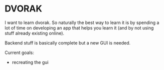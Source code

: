 # DVORAK
I want to learn dvorak. 
So naturally the best way to learn it is by spending a lot of time on developing an app that helps you learn it (and by not using stuff already existing online). 

Backend stuff is basically complete but a new GUI is needed.

Current goals:
- recreating the gui
